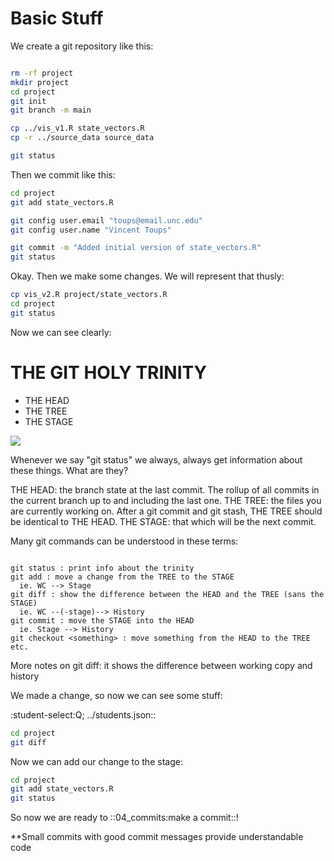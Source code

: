Basic Stuff
===========


We create a git repository like this:

``` bash capture=true

rm -rf project
mkdir project
cd project
git init
git branch -m main

cp ../vis_v1.R state_vectors.R
cp -r ../source_data source_data

git status

```

Then we commit like this:

``` bash capture=true
cd project
git add state_vectors.R

git config user.email "toups@email.unc.edu"
git config user.name "Vincent Toups"	

git commit -m "Added initial version of state_vectors.R"
git status
```

Okay. Then we make some changes. We will represent that thusly:

``` bash capture=true
cp vis_v2.R project/state_vectors.R
cd project
git status 

```

Now we can see clearly:

THE GIT HOLY TRINITY
====================

* THE HEAD
* THE TREE
* THE STAGE

![](trinity.png)

Whenever we say "git status" we always, always get information about these things. What are they?

THE HEAD: the branch state at the last commit. The rollup of all commits in the 
current branch up to and including the last one.
THE TREE: the files you are currently working on. After a git commit and git stash,
THE TREE should be identical to THE HEAD.
THE STAGE: that which will be the next commit.

Many git commands can be understood in these terms:

```

git status : print info about the trinity
git add : move a change from the TREE to the STAGE
  ie. WC --> Stage
git diff : show the difference between the HEAD and the TREE (sans the STAGE)
  ie. WC --(-stage)--> History
git commit : move the STAGE into the HEAD
  ie. Stage --> History
git checkout <something> : move something from the HEAD to the TREE
etc.

```
More notes on git diff: it shows the difference between working copy and history


We made a change, so now we can see some stuff:

:student-select:Q; ../students.json::

``` bash capture=true
cd project
git diff

```
Now we can add our change to the stage:

``` bash capture=true
cd project
git add state_vectors.R
git status 
```
So now we are ready to ::04_commits:make a commit::!

**Small commits with good commit messages provide understandable code
